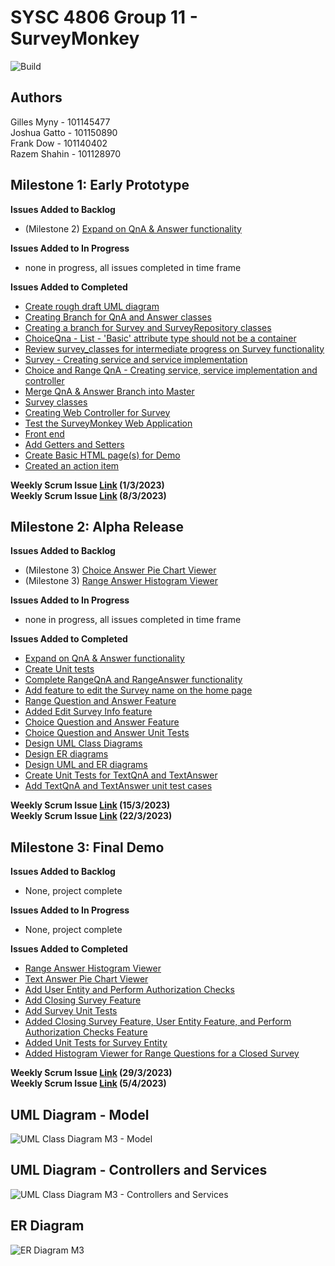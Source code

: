# SYSC 4806 Group 11 - SurveyMonkey
![Build](https://github.com/GillesMyny1/SurveyMonkey/actions/workflows/maven.yml/badge.svg)

## Authors
Gilles Myny - 101145477  
Joshua Gatto - 101150890  
Frank Dow - 101140402  
Razem Shahin - 101128970  

## Milestone 1: Early Prototype
**Issues Added to Backlog**
- (Milestone 2) [Expand on QnA & Answer functionality][i9]

**Issues Added to In Progress**
- none in progress, all issues completed in time frame

**Issues Added to Completed**
- [Create rough draft UML diagram][i5]
- [Creating Branch for QnA and Answer classes][i6]
- [Creating a branch for Survey and SurveyRepository classes][i8]
- [ChoiceQna - List<String> - 'Basic' attribute type should not be a container][i7]
- [Review survey_classes for intermediate progress on Survey functionality][i10]
- [Survey - Creating service and service implementation][i11]
- [Choice and Range QnA - Creating service, service implementation and controller][i12]
- [Merge QnA & Answer Branch into Master][i13]
- [Survey classes][i14]
- [Creating Web Controller for Survey][i15]
- [Test the SurveyMonkey Web Application][i16]
- [Front end][i18]
- [Add Getters and Setters][i19]
- [Create Basic HTML page(s) for Demo][i20]
- [Created an action item][i23]

**Weekly Scrum Issue [Link][i1] (1/3/2023)**  
**Weekly Scrum Issue [Link][i4] (8/3/2023)**

## Milestone 2: Alpha Release
**Issues Added to Backlog**
- (Milestone 3) [Choice Answer Pie Chart Viewer][i39]
- (Milestone 3) [Range Answer Histogram Viewer][i42]

**Issues Added to In Progress**
- none in progress, all issues completed in time frame

**Issues Added to Completed**
- [Expand on QnA & Answer functionality][i9]
- [Create Unit tests][i28]
- [Complete RangeQnA and RangeAnswer functionality][i30]
- [Add feature to edit the Survey name on the home page][i31]
- [Range Question and Answer Feature][p32]
- [Added Edit Survey Info feature][p34]
- [Choice Question and Answer Feature][i35]
- [Choice Question and Answer Unit Tests][i36]
- [Design UML Class Diagrams][i37]
- [Design ER diagrams][i41]
- [Design UML and ER diagrams][p44]
- [Create Unit Tests for TextQnA and TextAnswer][i45]
- [Add TextQnA and TextAnswer unit test cases][p46]

**Weekly Scrum Issue [Link][i33] (15/3/2023)**  
**Weekly Scrum Issue [Link][i40] (22/3/2023)**

## Milestone 3: Final Demo
**Issues Added to Backlog**
- None, project complete

**Issues Added to In Progress**
- None, project complete

**Issues Added to Completed**
- [Range Answer Histogram Viewer][i42]
- [Text Answer Pie Chart Viewer][i43]
- [Add User Entity and Perform Authorization Checks][i51]
- [Add Closing Survey Feature][i52]
- [Add Survey Unit Tests][i53]
- [Added Closing Survey Feature, User Entity Feature, and Perform Authorization Checks Feature][p54]
- [Added Unit Tests for Survey Entity][p55]
- [Added Histogram Viewer for Range Questions for a Closed Survey][p56]

**Weekly Scrum Issue [Link][i48] (29/3/2023)**  
**Weekly Scrum Issue [Link][i49] (5/4/2023)**

## UML Diagram - Model
![UML Class Diagram M3 - Model](https://user-images.githubusercontent.com/60025134/229944555-febdc63e-4a5b-49c3-843b-1f2665410f75.png)

## UML Diagram - Controllers and Services
![UML Class Diagram M3 - Controllers and Services](https://user-images.githubusercontent.com/60025134/229944588-5495da86-d38e-4235-aae2-c476ab3fd6c8.png)

## ER Diagram
![ER Diagram M3](https://user-images.githubusercontent.com/60025134/229944602-eb3e49bc-f220-4ac4-b16c-7ff390717bbb.png)


[i1]: https://github.com/GillesMyny1/SurveyMonkey/issues/1
[i4]: https://github.com/GillesMyny1/SurveyMonkey/issues/4
[i9]: https://github.com/GillesMyny1/SurveyMonkey/issues/9
[i5]: https://github.com/GillesMyny1/SurveyMonkey/issues/5
[i6]: https://github.com/GillesMyny1/SurveyMonkey/issues/6
[i8]: https://github.com/GillesMyny1/SurveyMonkey/issues/8
[i7]: https://github.com/GillesMyny1/SurveyMonkey/issues/7
[i10]: https://github.com/GillesMyny1/SurveyMonkey/issues/10
[i11]: https://github.com/GillesMyny1/SurveyMonkey/issues/11
[i12]: https://github.com/GillesMyny1/SurveyMonkey/issues/12
[i13]: https://github.com/GillesMyny1/SurveyMonkey/issues/13
[i14]: https://github.com/GillesMyny1/SurveyMonkey/issues/14
[i15]: https://github.com/GillesMyny1/SurveyMonkey/issues/15
[i16]: https://github.com/GillesMyny1/SurveyMonkey/issues/16
[i18]: https://github.com/GillesMyny1/SurveyMonkey/issues/18
[i19]: https://github.com/GillesMyny1/SurveyMonkey/issues/19
[i20]: https://github.com/GillesMyny1/SurveyMonkey/issues/20
[i23]: https://github.com/GillesMyny1/SurveyMonkey/issues/23
[i28]: https://github.com/GillesMyny1/SurveyMonkey/issues/28
[i30]: https://github.com/GillesMyny1/SurveyMonkey/issues/30
[i31]: https://github.com/GillesMyny1/SurveyMonkey/issues/31
[p32]: https://github.com/GillesMyny1/SurveyMonkey/pull/32
[i33]: https://github.com/GillesMyny1/SurveyMonkey/issues/33
[p34]: https://github.com/GillesMyny1/SurveyMonkey/pull/34
[i35]: https://github.com/GillesMyny1/SurveyMonkey/issues/35
[i36]: https://github.com/GillesMyny1/SurveyMonkey/issues/36
[i37]: https://github.com/GillesMyny1/SurveyMonkey/issues/37
[i39]: https://github.com/GillesMyny1/SurveyMonkey/issues/39
[i40]: https://github.com/GillesMyny1/SurveyMonkey/issues/40
[i41]: https://github.com/GillesMyny1/SurveyMonkey/issues/41
[i42]: https://github.com/GillesMyny1/SurveyMonkey/issues/42
[p44]: https://github.com/GillesMyny1/SurveyMonkey/pull/44
[i45]: https://github.com/GillesMyny1/SurveyMonkey/issues/45
[p46]: https://github.com/GillesMyny1/SurveyMonkey/pull/46
[i43]: https://github.com/GillesMyny1/SurveyMonkey/issues/43
[i51]: https://github.com/GillesMyny1/SurveyMonkey/issues/51
[i52]: https://github.com/GillesMyny1/SurveyMonkey/issues/52
[i53]: https://github.com/GillesMyny1/SurveyMonkey/issues/53
[p54]: https://github.com/GillesMyny1/SurveyMonkey/issues/54
[p55]: https://github.com/GillesMyny1/SurveyMonkey/issues/55
[p56]: https://github.com/GillesMyny1/SurveyMonkey/issues/56
[i48]: https://github.com/GillesMyny1/SurveyMonkey/issues/48
[i49]: https://github.com/GillesMyny1/SurveyMonkey/issues/49
